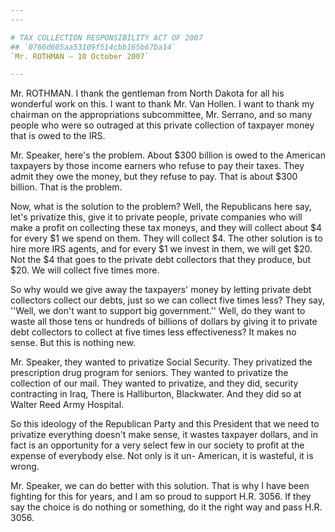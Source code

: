 ```yaml
---
---

# TAX COLLECTION RESPONSIBILITY ACT OF 2007
## `0766d605aa53109f514cbb165b67ba14`
`Mr. ROTHMAN — 10 October 2007`

---
```



Mr. ROTHMAN. I thank the gentleman from North Dakota for all his 
wonderful work on this. I want to thank Mr. Van Hollen. I want to thank 
my chairman on the appropriations subcommittee, Mr. Serrano, and so 
many people who were so outraged at this private collection of taxpayer 
money that is owed to the IRS.

Mr. Speaker, here's the problem. About $300 billion is owed to the 
American taxpayers by those income earners who refuse to pay their 
taxes. They admit they owe the money, but they refuse to pay. That is 
about $300 billion. That is the problem.

Now, what is the solution to the problem? Well, the Republicans here 
say, let's privatize this, give it to private people, private companies 
who will make a profit on collecting these tax moneys, and they will 
collect about $4 for every $1 we spend on them. They will collect $4. 
The other solution is to hire more IRS agents, and for every $1 we 
invest in them, we will get $20. Not the $4 that goes to the private 
debt collectors that they produce, but $20. We will collect five times 
more.

So why would we give away the taxpayers' money by letting private 
debt collectors collect our debts, just so we can collect five times 
less? They say, ''Well, we don't want to support big government.'' 
Well, do they want to waste all those tens or hundreds of billions of 
dollars by giving it to private debt collectors to collect at five 
times less effectiveness? It makes no sense. But this is nothing new.

Mr. Speaker, they wanted to privatize Social Security. They 
privatized the prescription drug program for seniors. They wanted to 
privatize the collection of our mail. They wanted to privatize, and 
they did, security contracting in Iraq, There is Halliburton, 
Blackwater. And they did so at Walter Reed Army Hospital.

So this ideology of the Republican Party and this President that we 
need to privatize everything doesn't make sense, it wastes taxpayer 
dollars, and in fact is an opportunity for a very select few in our 
society to profit at the expense of everybody else. Not only is it un-
American, it is wasteful, it is wrong.

Mr. Speaker, we can do better with this solution. That is why I have 
been fighting for this for years, and I am so proud to support H.R. 
3056. If they say the choice is do nothing or something, do it the 
right way and pass H.R. 3056.
